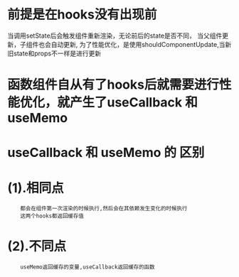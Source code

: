 
# 前提是在hooks没有出现前
  当调用setState后会触发组件重新渲染，无论前后的state是否不同，
  当父组件更新，子组件也会自动更新,
  为了性能优化，是使用shouldComponentUpdate,当新旧state和props不一样是进行更新

# 函数组件自从有了hooks后就需要进行性能优化，就产生了useCallback 和 useMemo   

# useCallback 和 useMemo 的 区别
  # (1).相同点
        都会在组件第一次渲染的时候执行,然后会在其依赖发生变化的时候执行
        这两个hooks都返回缓存值
  # (2).不同点
        useMemo返回缓存的变量,useCallback返回缓存的函数
